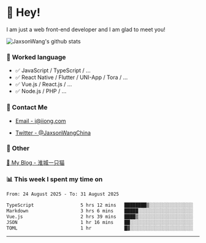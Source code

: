 # 👋 Hey!

I am just a web front-end developer and I am glad to meet you!

![JaxsonWang's github stats](https://github-readme-stats.vercel.app/api?username=JaxsonWang&&show_icons=true&&title_color=1abc9c&&icon_color=1abc9c)


### 📝 Worked language

- ✅ JavaScript / TypeScript / ...
- ✅ React Native / Flutter / UNI-App / Tora / ...
- ✅ Vue.js / React.js / ...
- ✅ Node.js / PHP / ...

### 📮 Contact Me

- [Email - i@iiong.com](mailto:i@iiong.com)

- [Twitter - @JaxsonWangChina](https://twitter.com/JaxsonWangChina)

### 🤪 Other

[📌 My Blog - 淮城一只猫](https://iiong.com)

### 📊 This week I spent my time on

<!--START_SECTION:waka-->

```txt
From: 24 August 2025 - To: 31 August 2025

TypeScript                 5 hrs 12 mins   ████████▒░░░░░░░░░░░░░░░░   32.81 %
Markdown                   3 hrs 6 mins    █████░░░░░░░░░░░░░░░░░░░░   19.63 %
Vue.js                     2 hrs 39 mins   ████▒░░░░░░░░░░░░░░░░░░░░   16.75 %
JSON                       1 hr 16 mins    ██░░░░░░░░░░░░░░░░░░░░░░░   08.07 %
TOML                       1 hr            █▓░░░░░░░░░░░░░░░░░░░░░░░   06.38 %
```

<!--END_SECTION:waka-->

---
